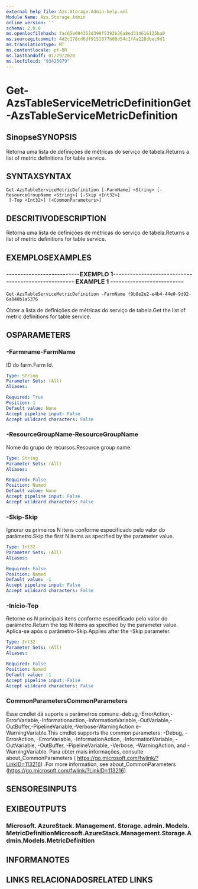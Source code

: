 ```yaml
---
external help file: Azs.Storage.Admin-help.xml
Module Name: Azs.Storage.Admin
online version: ''
schema: 2.0.0
ms.openlocfilehash: fac65e094352d399f5392b26a8ed314616125ba0
ms.sourcegitcommit: 4d2c178cd6df9151877b08d54c1f4a228dbec9d1
ms.translationtype: MT
ms.contentlocale: pt-BR
ms.lasthandoff: 01/29/2020
ms.locfileid: "93425879"
---
```

# <span data-ttu-id="5efe7-101">Get-AzsTableServiceMetricDefinition</span><span class="sxs-lookup"><span data-stu-id="5efe7-101">Get-AzsTableServiceMetricDefinition</span></span>

## <span data-ttu-id="5efe7-102">Sinopse</span><span class="sxs-lookup"><span data-stu-id="5efe7-102">SYNOPSIS</span></span>
<span data-ttu-id="5efe7-103">Retorna uma lista de definições de métricas do serviço de tabela.</span><span class="sxs-lookup"><span data-stu-id="5efe7-103">Returns a list of metric definitions for table service.</span></span>

## <span data-ttu-id="5efe7-104">SYNTAX</span><span class="sxs-lookup"><span data-stu-id="5efe7-104">SYNTAX</span></span>

```
Get-AzsTableServiceMetricDefinition [-FarmName] <String> [-ResourceGroupName <String>] [-Skip <Int32>]
 [-Top <Int32>] [<CommonParameters>]
```

## <span data-ttu-id="5efe7-105">DESCRITIVO</span><span class="sxs-lookup"><span data-stu-id="5efe7-105">DESCRIPTION</span></span>
<span data-ttu-id="5efe7-106">Retorna uma lista de definições de métricas do serviço de tabela.</span><span class="sxs-lookup"><span data-stu-id="5efe7-106">Returns a list of metric definitions for table service.</span></span>

## <span data-ttu-id="5efe7-107">EXEMPLOS</span><span class="sxs-lookup"><span data-stu-id="5efe7-107">EXAMPLES</span></span>

### <span data-ttu-id="5efe7-108">--------------------------EXEMPLO 1--------------------------</span><span class="sxs-lookup"><span data-stu-id="5efe7-108">-------------------------- EXAMPLE 1 --------------------------</span></span>
```
Get-AzsTableServiceMetricDefinition -FarmName f9b8e2e2-e4b4-44e0-9d92-6a848b1a5376
```

<span data-ttu-id="5efe7-109">Obter a lista de definições de métricas do serviço de tabela.</span><span class="sxs-lookup"><span data-stu-id="5efe7-109">Get the list of metric definitions for table service.</span></span>

## <span data-ttu-id="5efe7-110">OS</span><span class="sxs-lookup"><span data-stu-id="5efe7-110">PARAMETERS</span></span>

### <span data-ttu-id="5efe7-111">-Farmname</span><span class="sxs-lookup"><span data-stu-id="5efe7-111">-FarmName</span></span>
<span data-ttu-id="5efe7-112">ID do farm.</span><span class="sxs-lookup"><span data-stu-id="5efe7-112">Farm Id.</span></span>

```yaml
Type: String
Parameter Sets: (All)
Aliases: 

Required: True
Position: 1
Default value: None
Accept pipeline input: False
Accept wildcard characters: False
```

### <span data-ttu-id="5efe7-113">-ResourceGroupName</span><span class="sxs-lookup"><span data-stu-id="5efe7-113">-ResourceGroupName</span></span>
<span data-ttu-id="5efe7-114">Nome do grupo de recursos.</span><span class="sxs-lookup"><span data-stu-id="5efe7-114">Resource group name.</span></span>

```yaml
Type: String
Parameter Sets: (All)
Aliases: 

Required: False
Position: Named
Default value: None
Accept pipeline input: False
Accept wildcard characters: False
```

### <span data-ttu-id="5efe7-115">-Skip</span><span class="sxs-lookup"><span data-stu-id="5efe7-115">-Skip</span></span>
<span data-ttu-id="5efe7-116">Ignorar os primeiros N itens conforme especificado pelo valor do parâmetro.</span><span class="sxs-lookup"><span data-stu-id="5efe7-116">Skip the first N items as specified by the parameter value.</span></span>

```yaml
Type: Int32
Parameter Sets: (All)
Aliases: 

Required: False
Position: Named
Default value: -1
Accept pipeline input: False
Accept wildcard characters: False
```

### <span data-ttu-id="5efe7-117">-Início</span><span class="sxs-lookup"><span data-stu-id="5efe7-117">-Top</span></span>
<span data-ttu-id="5efe7-118">Retorne os N principais itens conforme especificado pelo valor do parâmetro.</span><span class="sxs-lookup"><span data-stu-id="5efe7-118">Return the top N items as specified by the parameter value.</span></span>
<span data-ttu-id="5efe7-119">Aplica-se após o parâmetro-Skip.</span><span class="sxs-lookup"><span data-stu-id="5efe7-119">Applies after the -Skip parameter.</span></span>

```yaml
Type: Int32
Parameter Sets: (All)
Aliases: 

Required: False
Position: Named
Default value: -1
Accept pipeline input: False
Accept wildcard characters: False
```

### <span data-ttu-id="5efe7-120">CommonParameters</span><span class="sxs-lookup"><span data-stu-id="5efe7-120">CommonParameters</span></span>
<span data-ttu-id="5efe7-121">Esse cmdlet dá suporte a parâmetros comuns:-debug,-ErrorAction,-ErrorVariable,-Informationaction,-InformationVariable,-OutVariable,-OutBuffer,-PipelineVariable,-Verbose-WarningAction e-WarningVariable.</span><span class="sxs-lookup"><span data-stu-id="5efe7-121">This cmdlet supports the common parameters: -Debug, -ErrorAction, -ErrorVariable, -InformationAction, -InformationVariable, -OutVariable, -OutBuffer, -PipelineVariable, -Verbose, -WarningAction, and -WarningVariable.</span></span> <span data-ttu-id="5efe7-122">Para obter mais informações, consulte about_CommonParameters ( https://go.microsoft.com/fwlink/?LinkID=113216) .</span><span class="sxs-lookup"><span data-stu-id="5efe7-122">For more information, see about_CommonParameters (https://go.microsoft.com/fwlink/?LinkID=113216).</span></span>

## <span data-ttu-id="5efe7-123">SENSORES</span><span class="sxs-lookup"><span data-stu-id="5efe7-123">INPUTS</span></span>

## <span data-ttu-id="5efe7-124">EXIBE</span><span class="sxs-lookup"><span data-stu-id="5efe7-124">OUTPUTS</span></span>

### <span data-ttu-id="5efe7-125">Microsoft. AzureStack. Management. Storage. admin. Models. MetricDefinition</span><span class="sxs-lookup"><span data-stu-id="5efe7-125">Microsoft.AzureStack.Management.Storage.Admin.Models.MetricDefinition</span></span>

## <span data-ttu-id="5efe7-126">INFORMA</span><span class="sxs-lookup"><span data-stu-id="5efe7-126">NOTES</span></span>

## <span data-ttu-id="5efe7-127">LINKS RELACIONADOS</span><span class="sxs-lookup"><span data-stu-id="5efe7-127">RELATED LINKS</span></span>

